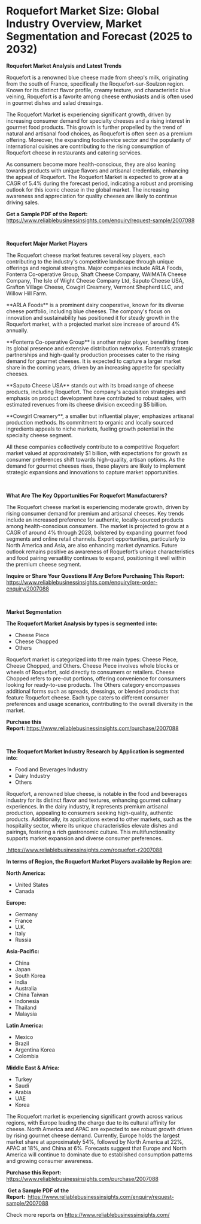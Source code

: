<p><h1>Roquefort Market Size: Global Industry Overview, Market Segmentation and Forecast (2025 to 2032)</h1></p><p><strong>Roquefort Market Analysis and Latest Trends</strong></p>
<p><p>Roquefort is a renowned blue cheese made from sheep's milk, originating from the south of France, specifically the Roquefort-sur-Soulzon region. Known for its distinct flavor profile, creamy texture, and characteristic blue veining, Roquefort is a favorite among cheese enthusiasts and is often used in gourmet dishes and salad dressings.</p><p>The Roquefort Market is experiencing significant growth, driven by increasing consumer demand for specialty cheeses and a rising interest in gourmet food products. This growth is further propelled by the trend of natural and artisanal food choices, as Roquefort is often seen as a premium offering. Moreover, the expanding foodservice sector and the popularity of international cuisines are contributing to the rising consumption of Roquefort cheese in restaurants and catering services.</p><p>As consumers become more health-conscious, they are also leaning towards products with unique flavors and artisanal credentials, enhancing the appeal of Roquefort. The Roquefort Market is expected to grow at a CAGR of 5.4% during the forecast period, indicating a robust and promising outlook for this iconic cheese in the global market. The increasing awareness and appreciation for quality cheeses are likely to continue driving sales.</p></p>
<p><strong>Get a Sample PDF of the Report:&nbsp;</strong> <a href="https://www.reliablebusinessinsights.com/enquiry/request-sample/2007088?utm_campaign=2125&utm_medium=2&utm_source=Github&utm_content=ia&utm_term=14022025&utm_id=roquefort">https://www.reliablebusinessinsights.com/enquiry/request-sample/2007088</a></p>
<p>&nbsp;</p>
<p><strong>Roquefort Major Market Players</strong></p>
<p><p>The Roquefort cheese market features several key players, each contributing to the industry's competitive landscape through unique offerings and regional strengths. Major companies include ARLA Foods, Fonterra Co-operative Group, Shaft Cheese Company, WAIMATA Cheese Company, The Isle of Wight Cheese Company Ltd, Saputo Cheese USA, Grafton Village Cheese, Cowgirl Creamery, Vermont Shepherd LLC, and Willow Hill Farm.</p><p>**ARLA Foods** is a prominent dairy cooperative, known for its diverse cheese portfolio, including blue cheeses. The company's focus on innovation and sustainability has positioned it for steady growth in the Roquefort market, with a projected market size increase of around 4% annually.</p><p>**Fonterra Co-operative Group** is another major player, benefiting from its global presence and extensive distribution networks. Fonterra’s strategic partnerships and high-quality production processes cater to the rising demand for gourmet cheeses. It is expected to capture a larger market share in the coming years, driven by an increasing appetite for specialty cheeses.</p><p>**Saputo Cheese USA** stands out with its broad range of cheese products, including Roquefort. The company's acquisition strategies and emphasis on product development have contributed to robust sales, with estimated revenues from its cheese division exceeding $5 billion.</p><p>**Cowgirl Creamery**, a smaller but influential player, emphasizes artisanal production methods. Its commitment to organic and locally sourced ingredients appeals to niche markets, fueling growth potential in the specialty cheese segment.</p><p>All these companies collectively contribute to a competitive Roquefort market valued at approximately $1 billion, with expectations for growth as consumer preferences shift towards high-quality, artisan options. As the demand for gourmet cheeses rises, these players are likely to implement strategic expansions and innovations to capture market opportunities.</p></p>
<p>&nbsp;</p>
<p><strong>What Are The Key Opportunities For Roquefort Manufacturers?</strong></p>
<p><p>The Roquefort cheese market is experiencing moderate growth, driven by rising consumer demand for premium and artisanal cheeses. Key trends include an increased preference for authentic, locally-sourced products among health-conscious consumers. The market is projected to grow at a CAGR of around 4% through 2028, bolstered by expanding gourmet food segments and online retail channels. Export opportunities, particularly to North America and Asia, are also enhancing market dynamics. Future outlook remains positive as awareness of Roquefort’s unique characteristics and food pairing versatility continues to expand, positioning it well within the premium cheese segment.</p></p>
<p><strong>Inquire or Share Your Questions If Any Before Purchasing This Report:</strong> <a href="https://www.reliablebusinessinsights.com/enquiry/pre-order-enquiry/2007088?utm_campaign=2125&utm_medium=2&utm_source=Github&utm_content=ia&utm_term=14022025&utm_id=roquefort">https://www.reliablebusinessinsights.com/enquiry/pre-order-enquiry/2007088</a></p>
<p>&nbsp;</p>
<p><strong>Market Segmentation</strong></p>
<p><strong>The Roquefort Market Analysis by types is segmented into:</strong></p>
<p><ul><li>Cheese Piece</li><li>Cheese Chopped</li><li>Others</li></ul></p>
<p><p>Roquefort market is categorized into three main types: Cheese Piece, Cheese Chopped, and Others. Cheese Piece involves whole blocks or wheels of Roquefort, sold directly to consumers or retailers. Cheese Chopped refers to pre-cut portions, offering convenience for consumers looking for ready-to-use products. The Others category encompasses additional forms such as spreads, dressings, or blended products that feature Roquefort cheese. Each type caters to different consumer preferences and usage scenarios, contributing to the overall diversity in the market.</p></p>
<p><strong>Purchase this Report:&nbsp;</strong><a href="https://www.reliablebusinessinsights.com/purchase/2007088?utm_campaign=2125&utm_medium=2&utm_source=Github&utm_content=ia&utm_term=14022025&utm_id=roquefort">https://www.reliablebusinessinsights.com/purchase/2007088</a></p>
<p>&nbsp;</p>
<p><strong>The Roquefort Market Industry Research by Application is segmented into:</strong></p>
<p><ul><li>Food and Beverages Industry</li><li>Dairy Industry</li><li>Others</li></ul></p>
<p><p>Roquefort, a renowned blue cheese, is notable in the food and beverages industry for its distinct flavor and textures, enhancing gourmet culinary experiences. In the dairy industry, it represents premium artisanal production, appealing to consumers seeking high-quality, authentic products. Additionally, its applications extend to other markets, such as the hospitality sector, where its unique characteristics elevate dishes and pairings, fostering a rich gastronomic culture. This multifunctionality supports market expansion and diverse consumer preferences.</p></p>
<p><a href="https://www.reliablebusinessinsights.com/roquefort-r2007088?utm_campaign=2125&utm_medium=2&utm_source=Github&utm_content=ia&utm_term=14022025&utm_id=roquefort">&nbsp;https://www.reliablebusinessinsights.com/roquefort-r2007088</a></p>
<p><strong>In terms of Region, the Roquefort Market Players available by Region are:</strong></p>
<p>
    <p> <strong> North America: </strong>
        <ul>
            <li>United States</li>
            <li>Canada</li>
        </ul>
        </p> 
    <p> <strong> Europe: </strong>
        <ul>
            <li>Germany</li>
            <li>France</li>
            <li>U.K.</li>
            <li>Italy</li>
            <li>Russia</li>
        </ul>
        </p> 
    <p> <strong> Asia-Pacific: </strong>
        <ul>
            <li>China</li>
            <li>Japan</li>
            <li>South Korea</li>
            <li>India</li>
            <li>Australia</li>
            <li>China Taiwan</li>
            <li>Indonesia</li>
            <li>Thailand</li>
            <li>Malaysia</li>
        </ul>
        </p> 
    <p> <strong> Latin America: </strong>
        <ul>
            <li>Mexico</li>
            <li>Brazil</li>
            <li>Argentina Korea</li>
            <li>Colombia</li>
        </ul>
        </p> 
    <p> <strong> Middle East & Africa: </strong>
        <ul>
            <li>Turkey</li>
            <li>Saudi</li>
            <li>Arabia</li>
            <li>UAE</li>
            <li>Korea</li>
        </ul>
    </p>
    </p>
<p><p>The Roquefort market is experiencing significant growth across various regions, with Europe leading the charge due to its cultural affinity for cheese. North America and APAC are expected to see robust growth driven by rising gourmet cheese demand. Currently, Europe holds the largest market share at approximately 54%, followed by North America at 22%, APAC at 18%, and China at 6%. Forecasts suggest that Europe and North America will continue to dominate due to established consumption patterns and growing consumer awareness.</p></p>
<p><strong>Purchase this Report: </strong><a href="https://www.reliablebusinessinsights.com/purchase/2007088?utm_campaign=2125&utm_medium=2&utm_source=Github&utm_content=ia&utm_term=14022025&utm_id=roquefort">https://www.reliablebusinessinsights.com/purchase/2007088</a></p>
<p>&nbsp;<strong>Get a Sample PDF of the Report:&nbsp;&nbsp;</strong><a href="https://www.reliablebusinessinsights.com/enquiry/request-sample/2007088?utm_campaign=2125&utm_medium=2&utm_source=Github&utm_content=ia&utm_term=14022025&utm_id=roquefort">https://www.reliablebusinessinsights.com/enquiry/request-sample/2007088</a></p>
<p><strong></strong></p>
<p>Check more reports on <a href="https://www.reliablebusinessinsights.com/?utm_campaign=2125&utm_medium=2&utm_source=Github&utm_content=ia&utm_term=14022025&utm_id=roquefort">https://www.reliablebusinessinsights.com/</a></p>